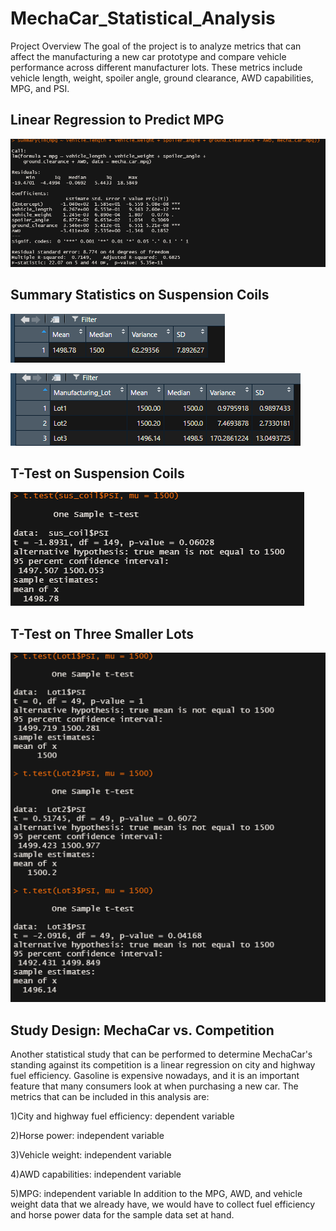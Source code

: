 # MechaCar_Statistical_Analysis
Project Overview
The goal of the project is to analyze metrics that can affect the manufacturing a new car prototype and compare vehicle performance across different manufacturer lots. These metrics include vehicle length, weight, spoiler angle, ground clearance, AWD capabilities, MPG, and PSI.

## Linear Regression to Predict MPG

![This is an image](https://github.com/olenarabani/MechaCar_Statistical_Analysis/blob/main/summary.png)

## Summary Statistics on Suspension Coils

![This is an image](https://github.com/olenarabani/MechaCar_Statistical_Analysis/blob/main/total_summary.png)

![This is an image](https://github.com/olenarabani/MechaCar_Statistical_Analysis/blob/main/lot_summary.png)

## T-Test on Suspension Coils

![This is an image](https://github.com/olenarabani/MechaCar_Statistical_Analysis/blob/main/t.test_sus.png)

## T-Test on Three Smaller Lots

![This is an image](https://github.com/olenarabani/MechaCar_Statistical_Analysis/blob/main/t.test_lots.png)

## Study Design: MechaCar vs. Competition
Another statistical study that can be performed to determine MechaCar's standing against its competition is a linear regression on city and highway fuel efficiency. Gasoline is expensive nowadays, and it is an important feature that many consumers look at when purchasing a new car. The metrics that can be included in this analysis are:

1)City and highway fuel efficiency: dependent variable

2)Horse power: independent variable

3)Vehicle weight: independent variable

4)AWD capabilities: independent variable

5)MPG: independent variable In addition to the MPG, AWD, and vehicle weight data that we already have, we would have to collect fuel efficiency and horse power data for the sample data set at hand.


